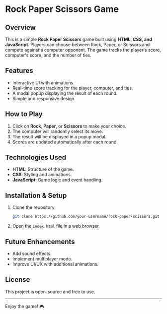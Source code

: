 # Rock Paper Scissors Game

## Overview
This is a simple **Rock Paper Scissors** game built using **HTML, CSS, and JavaScript**. Players can choose between Rock, Paper, or Scissors and compete against a computer opponent. The game tracks the player's score, computer's score, and the number of ties.

## Features
- Interactive UI with animations.
- Real-time score tracking for the player, computer, and ties.
- A modal popup displaying the result of each round.
- Simple and responsive design.

## How to Play
1. Click on **Rock**, **Paper**, or **Scissors** to make your choice.
2. The computer will randomly select its move.
3. The result will be displayed in a popup modal.
4. Scores are updated automatically after each round.

## Technologies Used
- **HTML**: Structure of the game.
- **CSS**: Styling and animations.
- **JavaScript**: Game logic and event handling.

## Installation & Setup
1. Clone the repository:
   ```bash
   git clone https://github.com/your-username/rock-paper-scissors.git
   ```
2. Open the `index.html` file in a web browser.

## Future Enhancements
- Add sound effects.
- Implement multiplayer mode.
- Improve UI/UX with additional animations.

## License
This project is open-source and free to use.

---
Enjoy the game! 🎮
